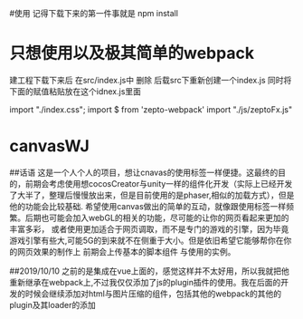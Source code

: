#使用
记得下载下来的第一件事就是 npm install

# 只想使用以及极其简单的webpack
  建工程下载下来后 在src/index.js中 删除 后载src下重新创建一个index.js 同时将下面的赋值粘贴放在这个idnex.js里面
  
  import "./index.css"; 
  import $ from 'zepto-webpack'
  import "./js/zeptoFx.js"

# canvasWJ
##话语
这是一个人个人的项目，想让cnavas的使用标签一样便捷。这最终的目的，前期会考虑使用想cocosCreator与unity一样的组件化开发（实际上已经开发了大半了，整理后慢慢放出来，但是目前使用的是phaser,相似的加载方式），但是他的功能会比较基础.
希望使用canvas做出的简单的互动，就像跟使用标签一样频繁。后期也可能会加入webGL的相关的功能，尽可能的让你的网页看起来更加的丰富多彩，
或者使用更加适合于网页调取，而不是专门的游戏的引擎，因为毕竟游戏引擎有些大,可能5G的到来就不在侧重于大小。但是依旧希望它能够帮你在你的网页效果的制作上
前期会上传基本的脚本组件 与使用的实例。

##2019/10/10
之前的是集成在vue上面的，感觉这样并不太好用，所以我就把他重新继承在webpack上,不过我仅仅添加了js的plugin插件的使用。我在后面的开发的时候会继续添加对html与图片压缩的组件，包括其他的webpack的其他的plugin及其loader的添加
